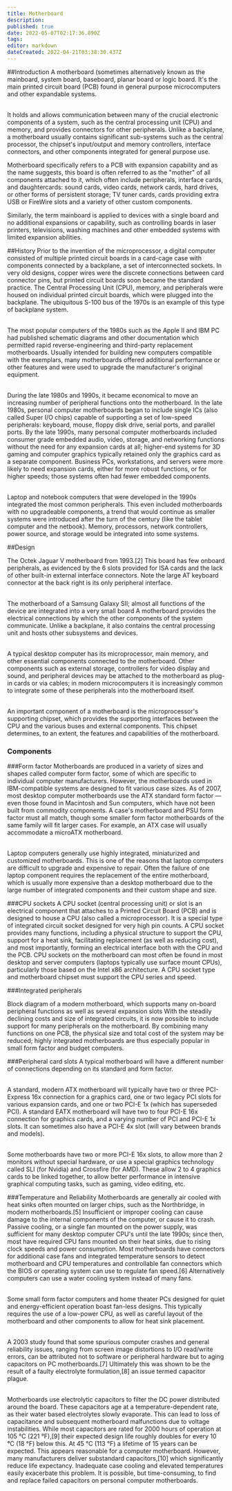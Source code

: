 ```yaml
---
title: Motherboard
description: 
published: true
date: 2022-05-07T02:17:36.890Z
tags: 
editor: markdown
dateCreated: 2022-04-21T03:38:30.437Z
---
```


##Introduction
A motherboard (sometimes alternatively known as the mainboard, system board, baseboard, planar board or logic board. It's the main printed circuit board (PCB) found in general purpose microcomputers and other expandable systems. 

<br>It holds and allows communication between many of the crucial electronic components of a system, such as the central processing unit (CPU) and memory, and provides connectors for other peripherals. Unlike a backplane, a motherboard usually contains significant sub-systems such as the central processor, the chipset's input/output and memory controllers, interface connectors, and other components integrated for general purpose use.</br>

Motherboard specifically refers to a PCB with expansion capability and as the name suggests, this board is often referred to as the "mother" of all components attached to it, which often include peripherals, interface cards, and daughtercards: sound cards, video cards, network cards, hard drives, or other forms of persistent storage; TV tuner cards, cards providing extra USB or FireWire slots and a variety of other custom components.

Similarly, the term mainboard is applied to devices with a single board and no additional expansions or capability, such as controlling boards in laser printers, televisions, washing machines and other embedded systems with limited expansion abilities.

##History
Prior to the invention of the microprocessor, a digital computer consisted of multiple printed circuit boards in a card-cage case with components connected by a backplane, a set of interconnected sockets. In very old designs, copper wires were the discrete connections between card connector pins, but printed circuit boards soon became the standard practice. The Central Processing Unit (CPU), memory, and peripherals were housed on individual printed circuit boards, which were plugged into the backplane. The ubiquitous S-100 bus of the 1970s is an example of this type of backplane system.

<br>The most popular computers of the 1980s such as the Apple II and IBM PC had published schematic diagrams and other documentation which permitted rapid reverse-engineering and third-party replacement motherboards. Usually intended for building new computers compatible with the exemplars, many motherboards offered additional performance or other features and were used to upgrade the manufacturer's original equipment.</br>

<br>During the late 1980s and 1990s, it became economical to move an increasing number of peripheral functions onto the motherboard. In the late 1980s, personal computer motherboards began to include single ICs (also called Super I/O chips) capable of supporting a set of low-speed peripherals: keyboard, mouse, floppy disk drive, serial ports, and parallel ports. By the late 1990s, many personal computer motherboards included consumer grade embedded audio, video, storage, and networking functions without the need for any expansion cards at all; higher-end systems for 3D gaming and computer graphics typically retained only the graphics card as a separate component. Business PCs, workstations, and servers were more likely to need expansion cards, either for more robust functions, or for higher speeds; those systems often had fewer embedded components.</br>

<br>Laptop and notebook computers that were developed in the 1990s integrated the most common peripherals. This even included motherboards with no upgradeable components, a trend that would continue as smaller systems were introduced after the turn of the century (like the tablet computer and the netbook). Memory, processors, network controllers, power source, and storage would be integrated into some systems.</br>

##Design

The Octek Jaguar V motherboard from 1993.[2] This board has few onboard peripherals, as evidenced by the 6 slots provided for ISA cards and the lack of other built-in external interface connectors. Note the large AT keyboard connector at the back right is its only peripheral interface.

<br>The motherboard of a Samsung Galaxy SII; almost all functions of the device are integrated into a very small board
A motherboard provides the electrical connections by which the other components of the system communicate. Unlike a backplane, it also contains the central processing unit and hosts other subsystems and devices.</br>

<br>A typical desktop computer has its microprocessor, main memory, and other essential components connected to the motherboard. Other components such as external storage, controllers for video display and sound, and peripheral devices may be attached to the motherboard as plug-in cards or via cables; in modern microcomputers it is increasingly common to integrate some of these peripherals into the motherboard itself.</br>

<br>An important component of a motherboard is the microprocessor's supporting chipset, which provides the supporting interfaces between the CPU and the various buses and external components. This chipset determines, to an extent, the features and capabilities of the motherboard.<br>

### Components

###Form factor
Motherboards are produced in a variety of sizes and shapes called computer form factor, some of which are specific to individual computer manufacturers. However, the motherboards used in IBM-compatible systems are designed to fit various case sizes. As of 2007, most desktop computer motherboards use the ATX standard form factor — even those found in Macintosh and Sun computers, which have not been built from commodity components. A case's motherboard and PSU form factor must all match, though some smaller form factor motherboards of the same family will fit larger cases. For example, an ATX case will usually accommodate a microATX motherboard.

<br>Laptop computers generally use highly integrated, miniaturized and customized motherboards. This is one of the reasons that laptop computers are difficult to upgrade and expensive to repair. Often the failure of one laptop component requires the replacement of the entire motherboard, which is usually more expensive than a desktop motherboard due to the large number of integrated components and their custom shape and size.</br>

###CPU sockets
A CPU socket (central processing unit) or slot is an electrical component that attaches to a Printed Circuit Board (PCB) and is designed to house a CPU (also called a microprocessor). It is a special type of integrated circuit socket designed for very high pin counts. A CPU socket provides many functions, including a physical structure to support the CPU, support for a heat sink, facilitating replacement (as well as reducing cost), and most importantly, forming an electrical interface both with the CPU and the PCB. CPU sockets on the motherboard can most often be found in most desktop and server computers (laptops typically use surface mount CPUs), particularly those based on the Intel x86 architecture. A CPU socket type and motherboard chipset must support the CPU series and speed.

###Integrated peripherals

Block diagram of a modern motherboard, which supports many on-board peripheral functions as well as several expansion slots
With the steadily declining costs and size of integrated circuits, it is now possible to include support for many peripherals on the motherboard. By combining many functions on one PCB, the physical size and total cost of the system may be reduced; highly integrated motherboards are thus especially popular in small form factor and budget computers.

###Peripheral card slots
A typical motherboard will have a different number of connections depending on its standard and form factor.

<br>A standard, modern ATX motherboard will typically have two or three PCI-Express 16x connection for a graphics card, one or two legacy PCI slots for various expansion cards, and one or two PCI-E 1x (which has superseded PCI). A standard EATX motherboard will have two to four PCI-E 16x connection for graphics cards, and a varying number of PCI and PCI-E 1x slots. It can sometimes also have a PCI-E 4x slot (will vary between brands and models).</br>

<br>Some motherboards have two or more PCI-E 16x slots, to allow more than 2 monitors without special hardware, or use a special graphics technology called SLI (for Nvidia) and Crossfire (for AMD). These allow 2 to 4 graphics cards to be linked together, to allow better performance in intensive graphical computing tasks, such as gaming, video editing, etc.</br>

###Temperature and Reliability
Motherboards are generally air cooled with heat sinks often mounted on larger chips, such as the Northbridge, in modern motherboards.[5] Insufficient or improper cooling can cause damage to the internal components of the computer, or cause it to crash. Passive cooling, or a single fan mounted on the power supply, was sufficient for many desktop computer CPU's until the late 1990s; since then, most have required CPU fans mounted on their heat sinks, due to rising clock speeds and power consumption. Most motherboards have connectors for additional case fans and integrated temperature sensors to detect motherboard and CPU temperatures and controllable fan connectors which the BIOS or operating system can use to regulate fan speed.[6] Alternatively computers can use a water cooling system instead of many fans.

<br>Some small form factor computers and home theater PCs designed for quiet and energy-efficient operation boast fan-less designs. This typically requires the use of a low-power CPU, as well as careful layout of the motherboard and other components to allow for heat sink placement.</br>

<br>A 2003 study found that some spurious computer crashes and general reliability issues, ranging from screen image distortions to I/O read/write errors, can be attributed not to software or peripheral hardware but to aging capacitors on PC motherboards.[7] Ultimately this was shown to be the result of a faulty electrolyte formulation,[8] an issue termed capacitor plague.</br>

<br>Motherboards use electrolytic capacitors to filter the DC power distributed around the board. These capacitors age at a temperature-dependent rate, as their water based electrolytes slowly evaporate. This can lead to loss of capacitance and subsequent motherboard malfunctions due to voltage instabilities. While most capacitors are rated for 2000 hours of operation at 105 °C (221 °F),[9] their expected design life roughly doubles for every 10 °C (18 °F) below this. At 45 °C (113 °F) a lifetime of 15 years can be expected. This appears reasonable for a computer motherboard. However, many manufacturers deliver substandard capacitors,[10] which significantly reduce life expectancy. Inadequate case cooling and elevated temperatures easily exacerbate this problem. It is possible, but time-consuming, to find and replace failed capacitors on personal computer motherboards.</br>